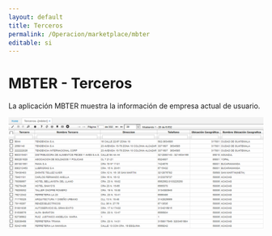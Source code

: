 ```yaml
---
layout: default
title: Terceros
permalink: /Operacion/marketplace/mbter
editable: si
---
```


# MBTER - Terceros


La aplicación MBTER muestra la información de empresa actual de usuario.  

![](mbter.png)

